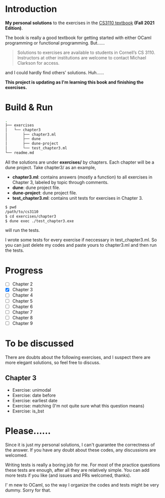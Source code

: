 # Introduction

**My personal solutions** to the exercises in the [CS3110 textbook](https://cs3110.github.io/textbook/cover.html) **(Fall 2021 Edition)**.

The book is really a good textbook for getting started with either OCaml programming or functional programming. But......

> Solutions to exercises are available to students in Cornell’s CS 3110. Instructors at other institutions are welcome to contact Michael Clarkson for access.

and I could hardly find others' solutions. Huh......

**This project is updating as I'm learning this book and finishing the exercises.**

# Build & Run

```bash
.
├── exercises
│   └── chapter3
│       ├── chapter3.ml
│       ├── dune
│       ├── dune-project
│       └── test_chapter3.ml
└── readme.md
```

All the solutions are under **exercises/** by chapters. Each chapter will be a dune project. Take chapter3/ as an example,

* **chapter3.ml**: contains answers (mostly a function) to all exercises in Chapter 3, labeled by topic through comments.
* **dune**: dune project file.
* **dune-project**: dune project file.
* **test_chapter3.ml**: contains unit tests for exercises in Chapter 3.

```bash
$ pwd
/path/to/cs3110
$ cd exercises/chapter3
$ dune exec ./test_chapter3.exe
```

will run the tests.

I wrote some tests for every exercise if neccessary in test_chapter3.ml. So you can just delete my codes and paste yours to chapter3.ml and then run the tests.

# Progress

* [ ] Chapter 2
* [X] Chapter 3
* [ ] Chapter 4
* [ ] Chapter 5
* [ ] Chapter 6
* [ ] Chapter 7
* [ ] Chapter 8
* [ ] Chapter 9

# To be discussed

There are doubts about the following exercises, and I suspect there are more elegant solutions, so feel free to discuss.

## Chapter 3

* Exercise: unimodal
* Exercise: date before
* Exercise: earliest date
* Exercise: matching (I'm not quite sure what this question means)
* Exercise: is_bst

# Please......

Since it is just my personal solutions, I can't guarantee the correctness of the answer. If you have any doubt about these codes, any discussions are welcomed.

Writing tests is really a boring job for me. For most of the practice questions these tests are enough, after all they are relatively simple. You can add more tests if you like (and issues and PRs welcomed, thanks).

I' m new to OCaml, so the way I organize the codes and tests might be very dummy. Sorry for that.
